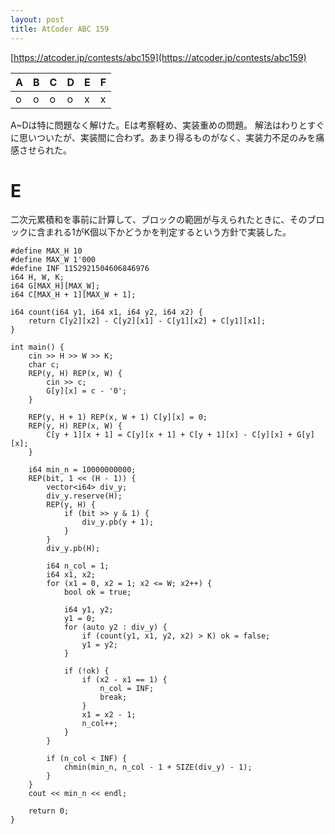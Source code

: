```yaml
---
layout: post
title: AtCoder ABC 159
---
```


[https://atcoder.jp/contests/abc159](https://atcoder.jp/contests/abc159)

| A | B | C | D | E | F |
| ---- | ---- | ---- | ---- | ---- | ---- |
| o | o | o | o | x | x |

A~Dは特に問題なく解けた。Eは考察軽め、実装重めの問題。
解法はわりとすぐに思いついたが、実装間に合わず。あまり得るものがなく、実装力不足のみを痛感させられた。

# E
二次元累積和を事前に計算して、ブロックの範囲が与えられたときに、そのブロックに含まれる1がK個以下かどうかを判定するという方針で実装した。

```
#define MAX_H 10
#define MAX_W 1'000
#define INF 1152921504606846976
i64 H, W, K;
i64 G[MAX_H][MAX_W];
i64 C[MAX_H + 1][MAX_W + 1];

i64 count(i64 y1, i64 x1, i64 y2, i64 x2) {
    return C[y2][x2] - C[y2][x1] - C[y1][x2] + C[y1][x1];
}

int main() {
    cin >> H >> W >> K;
    char c;
    REP(y, H) REP(x, W) {
        cin >> c;
        G[y][x] = c - '0';
    }

    REP(y, H + 1) REP(x, W + 1) C[y][x] = 0;
    REP(y, H) REP(x, W) {
        C[y + 1][x + 1] = C[y][x + 1] + C[y + 1][x] - C[y][x] + G[y][x];
    }

    i64 min_n = 10000000000;
    REP(bit, 1 << (H - 1)) {
        vector<i64> div_y;
        div_y.reserve(H);
        REP(y, H) {
            if (bit >> y & 1) {
                div_y.pb(y + 1);
            }
        }
        div_y.pb(H);

        i64 n_col = 1;
        i64 x1, x2;
        for (x1 = 0, x2 = 1; x2 <= W; x2++) {
            bool ok = true;

            i64 y1, y2;
            y1 = 0;
            for (auto y2 : div_y) {
                if (count(y1, x1, y2, x2) > K) ok = false;
                y1 = y2;
            }

            if (!ok) {
                if (x2 - x1 == 1) {
                    n_col = INF;
                    break;
                }
                x1 = x2 - 1;
                n_col++;
            }
        }

        if (n_col < INF) {
            chmin(min_n, n_col - 1 + SIZE(div_y) - 1);
        }
    }
    cout << min_n << endl;

    return 0;
}
```
